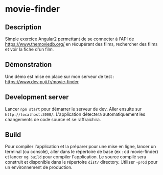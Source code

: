# movie-finder

## Description
Simple exercice Angular2 permettant de se connecter à l'API de  https://www.themoviedb.org/ en récupérant des films, rechercher des films et voir la fiche d'un film. 

## Démonstration 
Une démo est mise en place sur mon serveur de test : https://www.dev.puji.fr/movie-finder  

## Development server
Lancer `npm start` pour démarrer le serveur de dev. Aller ensuite sur  `http://localhost:3000/`. L'application détectera automatiquement les changements de code source et se raffraichira.

## Build

Pour compiler l'application et la préparer pour une mise en ligne, lancer un terminal (ou console), aller dans le répertoire de base (ex : cd movie-finder) et lancer `ng build` pour compiler l'application. Le source compilé sera construit et disponible dans le répertoire  `dist/` directory. Utiliser `-prod` pour un environnement de production.

